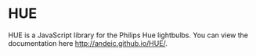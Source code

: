 HUE
===

HUE is a JavaScript library for the Philips Hue lightbulbs. You can view the documentation here http://andeic.github.io/HUE/.